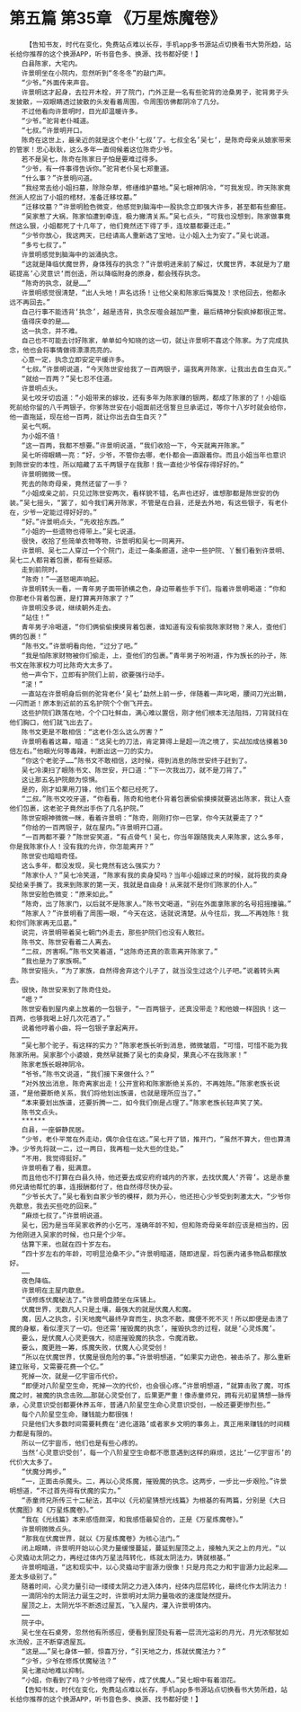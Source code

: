 # 第五篇 第35章 《万星炼魔卷》
        【告知书友，时代在变化，免费站点难以长存，手机app多书源站点切换看书大势所趋，站长给你推荐的这个换源APP，听书音色多、换源、找书都好使！】
       白县陈家，大宅内。
       许景明坐在小院内，忽然听到“冬冬冬”的敲门声。
       “少爷。”外面传来声音。
       许景明这才起身，去拉开木栓，开了院门，门外正是一名有些驼背的沧桑男子，驼背男子头发披散，一双眼睛透过披散的头发看着周围，令周围彷佛都阴冷了几分。
       不过他看向许景明时，目光却温暖许多。
       “少爷。”驼背老仆喊道。
       “七叔。”许景明开口。
       陈奇在这世上，最亲近的就是这个老仆‘七叔’了。七叔全名’吴七‘，是陈奇母亲从娘家带来的管家！忠心耿耿，这么多年一直伺候着这位陈奇少爷。
       若不是吴七，陈奇在陈家日子怕是要难过得多。
       “少爷，有一件事得告诉你。”驼背老仆吴七郑重道。
       “什么事？”许景明问道。
       “我经常去给小姐扫墓，除除杂草，修缮维护墓地。”吴七眼神阴冷，“可我发现，昨天陈家竟然派人挖出了小姐的棺材，准备迁移坟墓。”
       “迁移坟墓？”许景明脸色微变，他感觉到脑海中一股执念立即强大许多，甚至都有些癫狂。
       “吴家惹了大祸，陈家怕遭到牵连，极力撇清关系。”吴七点头，“可我也没想到，陈家做事竟然这么狠，小姐都死了十几年了，他们竟然还下得了手，连坟墓都要迁走。”
       “少爷你放心，我这两天，已经请高人重新选了宝地，让小姐入土为安了。”吴七说道。
       “多亏七叔了。”
       许景明感觉到脑海中的汹涌执念。
       “这就是降临伏魔世界，身体残存的执念？”许景明进来前了解过，伏魔世界，本就是为了磨砺提高’心灵意识‘而创造，所以降临附身的原身，都会残存执念。
       “陈奇的执念，就是……”
       许景明感觉很清楚，“出人头地！声名远扬！让他父亲和陈家后悔莫及！求他回去，他都永远不再回去。”
       自己行事不能违背‘执念’，越是违背，执念反噬会越加严重，最后精神分裂疯掉都很正常。
       值得庆幸的是……
       这一执念，并不难。
       自己也不可能去讨好陈家，单单如今知晓的这一切，就让许景明不喜这个陈家。为了完成执念，他也会将事情做得漂漂亮亮的。
       心意一定，执念立即安定平缓许多。
       “七叔。”许景明说道，“今天陈世安给我了一百两银子，逼我离开陈家，让我出去自生自灭。”
       “就给一百两？”吴七忍不住道。
       许景明点头。
       吴七咬牙切齿道：“小姐带来的嫁妆，还有多年为陈家赚的银两，都成了陈家的了！小姐临死前给你留的八千两银子，你爹陈世安在小姐面前还信誓旦旦承诺过，等你十八岁时就会给你，他一直拖延，现在给一百两，就让你出去自生自灭？”
       吴七气啊。
       为小姐不值！
       “这一百两，我都不想要。”许景明说道，“我们收拾一下，今天就离开陈家。”
       吴七听得眼睛一亮：“好，少爷，不管你去哪，老仆都会一直跟着你。而且小姐当年也意识到陈世安的本性，所以暗藏了五千两银子在我那！我一直给少爷保存得好好的。”
       许景明微微一愣。
       死去的陈奇母亲，竟然还留了一手？
       “小姐成亲之前，只见过陈世安两次，看样貌不错，名声也还好，谁想那都是陈世安的伪装。”吴七摇头，“罢了，如今我们离开陈家，不管是在白县，还是去外地，有这些银子，有老仆在，少爷一定能过得好好的。”
       “好。”许景明点头，“先收拾东西。”
       “小姐的一些遗物也得带上。”吴七说道。
       很快，收拾了些简单衣物等物，许景明和吴七一同离开。
       许景明、吴七二人穿过一个个院门，走过一条条廊道，途中一些护院、丫鬟们看到许景明、吴七二人都背着包裹，都有些疑惑。
       走到前院时。
       “陈奇！”一道怒喝声响起。
       许景明转头一看，一青年男子面带骄横之色，身边带着些手下们，指着许景明喝道：“你和你那老仆背着包裹，是打算离开陈家了？”
       许景明没多说，继续朝外走去。
       “站住！”
       青年男子冷喝道，“你们俩偷偷摸摸背着包裹，谁知道有没有偷我陈家财物？来人，查他们俩的包裹！”
       “陈书文。”许景明看向他，“过分了吧。”
       “我是怕陈家财物被你们偷走，上，查他们的包裹。”青年男子吩咐道，作为族长的孙子，陈书文在陈家权力可比陈奇大太多了。
       他一声令下，立即有护院们上前，欲要强行动手。
       “滚！”
       一直站在许景明身后侧的驼背老仆‘吴七’勐然上前一步，伴随着一声叱喝，腰间刀光出鞘，一闪而逝！原本到近前的五名护院个个倒飞开去。
       这些护院们跌落在地，个个口吐鲜血，满心难以置信，刚才他们根本无法阻挡，刀背就扫在他们胸口，他们就飞出去了。
       陈书文更是不敢相信：“这老仆怎么这么厉害？”
       许景明看着这幕，暗道：“这吴七的刀法，肯定算得上是超一流之境了，实战加成估摸着30倍左右。”他眼光何等毒辣，判断出这一刀的实力。
       “你这个老驼子……”陈书文不敢相信，这时候，得到消息的陈世安终于赶到了。
       吴七冷漠扫了眼陈书文、陈世安，开口道：“下一次我出刀，就不是刀背了。”
       这让那五名护院颇为惊惧。
       是的，刚才如果用刀锋，他们五个都已经死了。
       “二叔。”陈书文咬牙道，“你看看，陈奇和他老仆背着包裹偷偷摸摸就要逃出陈家，我让人查他们包裹，这老驼子竟然出手伤了几名护院。”
       陈世安眼神微微一眯，看着许景明：“陈奇，刚刚打你一巴掌，你今天就要走了？“
       “你给的一百两银子，就在屋内。”许景明开口道。
       “一百两都不要？”陈世安笑道，“有点骨气！吴七，你当年跟随我夫人来陈家，这么多年，你是我陈家仆人！没有我的允许，你怎能离开？”
       陈世安也暗暗奇怪。
       这么多年，都没发现，吴七竟然有这么强实力？
       “陈家仆人？”吴七冷笑道，“陈家有我的卖身契吗？当年小姐嫁过来的时候，就将我的卖身契给亲手撕了。我来到陈家的第一天，我就是自由身！从来就不是你们陈家的仆人。”
       陈世安脸色微变：“原来如此。”
       “陈奇，出了陈家门，以后就不是陈家人。”陈书文喝道，“别在外面拿陈家的名号招摇撞骗。”
       “陈家人？”许景明看了周围一眼，“今天在这，话就说清楚。从今往后，我……不再姓陈！我和你们陈家再无瓜葛。”
       说完，许景明带着吴七朝门外走去，那些护院们也没有人敢拦。
       陈书文、陈世安看着二人离去。
       “二叔，厉害啊。”陈书文笑着道，“这陈奇还真的乖乖离开陈家了。”
       “我也是为了家族啊。”
       陈世安摇头，“为了家族，自然得舍弃这个儿子了，就当没生过这个儿子吧。”说着转头离去。
       很快，陈世安来到了陈奇住处。
       “嗯？”
       陈世安看到屋内桌上放着的一包银子，“一百两银子，还真没带走？和他娘一样固执！这一百两，也够我喝上好几次花酒了。”
       说着他哼着小曲，将一包银子拿起离开。
       ……
       “吴七那个驼子，有这样的实力？”陈家老族长听到消息，微微皱眉，“可惜，可惜不能为我陈家所用。吴家那个小婆娘，竟然早就撕了吴七的卖身契，果真心不在我陈家！”
       陈家老族长眼神阴冷。
       “爷爷。”陈书文说道，“我们接下来做什么？”
       “对外放出消息，陈奇离家出走！公开宣称和陈家断绝关系的，不再姓陈。”陈家老族长说道，“是他要断绝关系，我们将他划出族谱，也就是理所应当了。”
       “本来要划出族谱，还要折腾一二，如今我们倒是占理了。”陈家老族长轻声笑了笑。
       陈书文点头。
       ******
       白县，一座僻静民居。
       “少爷，老仆平常在外走动，偶尔会住在这。”吴七开了锁，推开门，“虽然不算大，但也算清净。少爷先将就一二，过一两日，我再租一处大些的住处。”
       “不用，我觉得挺好。”
       许景明看了看，挺满意。
       而且他也不打算在白县久待，他还要去成安府府城内的齐家，去找伏魔人‘齐霄’。这是赤童师兄请他帮忙的事，连报酬都付了，他自然得尽快办妥。
       “少爷长大了。”吴七看到自家少爷的模样，颇为开心，他还担心少爷受到刺激太大，“少爷你先歇息，我去买些吃的回来。”
       “麻烦七叔了。”许景明说道。
       吴七，因为是当年吴家收养的小乞丐，准确年龄不知，但和陈奇母亲年龄应该是相当的，因为他刚进入吴家的时候，也只是个少年。
       估算下来，也就在四十岁左右。
       “四十岁左右的年龄，可明显沧桑不少。”许景明暗道，随即进屋，将包裹内诸多物品都摆放好。
       ……
       夜色降临。
       许景明在主屋内歇息。
       “该修炼伏魔秘法了。”许景明盘膝坐在床铺上。
       伏魔世界，无数凡人只是土壤，最强大的就是伏魔人和魔。
       魔，因人之执念，引天地魔气最终孕育而生，执念不散，魔便不死不灭！所以即便是击溃了魔的身躯，看似湮灭了一切。但还需‘摧毁魔的执念’，摧毁执念的过程，就是‘心灵炼魔’。
       要么，是伏魔人心灵更强大，彻底摧毁魔的执念，令魔消散。
       要么，魔更胜一筹，炼魔失败，伏魔人心灵受创！
       “所以在伏魔世界，伏魔是很危险的事。”许景明想道，“如果实力逊色，被击杀了。那么重新建立账号，又需要花费一个亿。”
       死掉一次，就是一亿宇宙币代价。
       “即便对八阶星空生命，死掉一次的代价，也会很心疼。”许景明想道，“就算击败了魔，可炼魔之时，被魔的执念击败……那就心灵受创了，后果更严重！像赤童师兄，拥有元初星猜想一脉传承，心灵意识受创都要休养五年，普通八阶星空生命心灵意识受创，一般还要更惨烈些。”
       每个八阶星空生命，赚钱能力都很强！
       只是他们大多数时间需要耗费在‘进化道路’或者家乡文明的事务上，真正用来赚钱的时间精力都是有限的。
       所以一亿宇宙币，他们也是有些心疼的。
       当然‘心灵意识受创’，每一个八阶星空生命都不愿意遇到这样的麻烦，这比‘一亿宇宙币’的代价大太多了。
       “伏魔分两步。”
       “一，正面击杀魔头。二，再以心灵炼魔，摧毁魔的执念。这两步，一步比一步艰险。”许景明想道，“不过首先得有伏魔的实力。”
       “赤童师兄所传三十二秘法，其中以《元初星猜想光线篇》为根基的有两篇，分别是《大日伏魔图》和《万星炼魔卷》。”
       “我在《光线篇》本来感悟颇深，和我感悟最契合的，正是《万星炼魔卷》。”
       许景明微微点头。
       “那我在伏魔世界，就以《万星炼魔卷》为核心法门。”
       闭上眼睛，许景明开始以心灵力量缓慢蔓延，蔓延到屋顶之上，接触九天之上的月光，“以心灵撬动太阴之力，再经过体内万星法阵转化，练就太阴法力，铸就根基。”
       许景明暗道，“这和现实中，以心灵撬动宇宙源力很像！只是月亮之力和宇宙源力比起来……差太多级别了。”
       随着时间，心灵力量引动一缕缕太阴之力进入体内，经体内层层转化，最终化作太阴法力！
       一滴阴冷的太阴法力诞生之时，许景明对太阴力量吸收的速度陡然提升。
       屋顶之上，太阴光华不断透过屋瓦，飞入屋内，灌入许景明体内。
       ……
       院子中。
       吴七坐在石桌旁，忽然他有所感应，便看到屋顶处有着一层流光溢彩的月光，月光浓郁犹如水流般，正不断穿透屋瓦。
       “这是……”吴七身体一颤，惊喜万分，“引天地之力，炼就伏魔法力？”
       “少爷，少爷在修炼伏魔秘法？”
       吴七激动地难以抑制。
       “小姐，你看到了吗？少爷他得了秘传，成了伏魔人。”吴七眼中有着泪花。
       【告知书友，时代在变化，免费站点难以长存，手机app多书源站点切换看书大势所趋，站长给你推荐的这个换源APP，听书音色多、换源、找书都好使！】